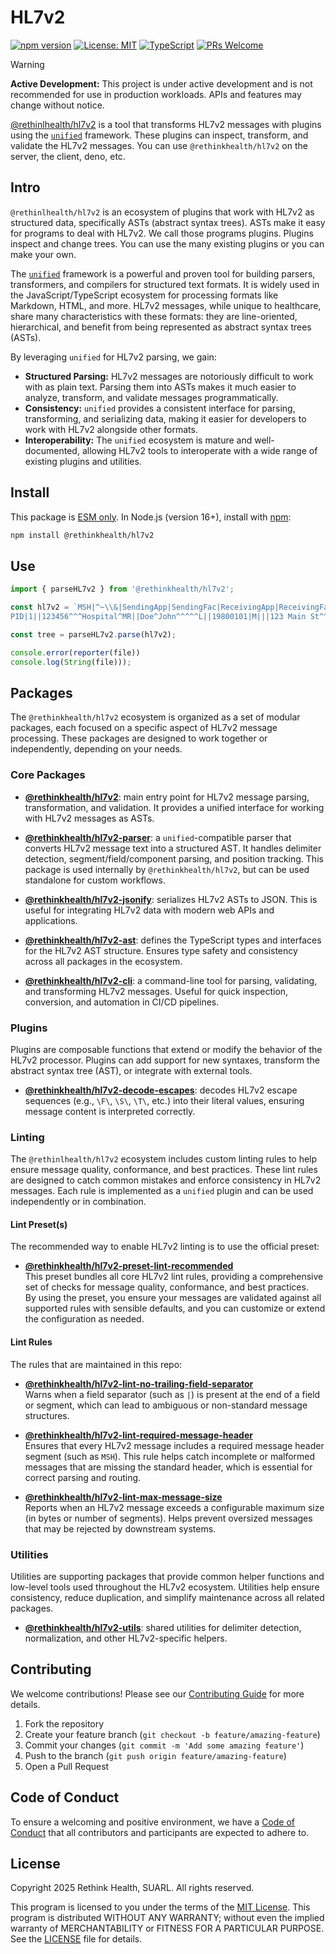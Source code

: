 # HL7v2

[![npm version](https://badge.fury.io/js/@rethinkhealth%2Fhl7v2.svg)](https://badge.fury.io/js/@rethinkhealth%2Fhl7v2)
[![License: MIT](https://img.shields.io/badge/License-MIT-yellow.svg)](https://opensource.org/licenses/MIT)
[![TypeScript](https://img.shields.io/badge/TypeScript-Ready-blue.svg)](https://www.typescriptlang.org/)
[![PRs Welcome](https://img.shields.io/badge/PRs-welcome-brightgreen.svg)](CONTRIBUTING.md)


> [!WARNING]
> **Active Development:** This project is under active development and is not recommended for use in production workloads. APIs and features may change without notice.


[@rethinlhealth/hl7v2](.) is a tool that transforms HL7v2 messages with plugins using the [`unified`][github-unified] framework. These plugins can inspect, transform, and validate the HL7v2 messages. You can use `@rethinkhealth/hl7v2` on the server, the client, deno, etc.

## Intro

`@rethinlhealth/hl7v2` is an ecosystem of plugins that work with HL7v2 as structured data, specifically ASTs (abstract syntax trees). ASTs make it easy for programs to deal with HL7v2. We call those programs plugins. Plugins inspect and change trees. You can use the many existing plugins or you can make your own.

The [`unified`][github-unified] framework is a powerful and proven tool for building parsers, transformers, and compilers for structured text formats. It is widely used in the JavaScript/TypeScript ecosystem for processing formats like Markdown, HTML, and more. HL7v2 messages, while unique to healthcare, share many characteristics with these formats: they are line-oriented, hierarchical, and benefit from being represented as abstract syntax trees (ASTs).

By leveraging `unified` for HL7v2 parsing, we gain:

- **Structured Parsing:** HL7v2 messages are notoriously difficult to work with as plain text. Parsing them into ASTs makes it much easier to analyze, transform, and validate messages programmatically.
- **Consistency:** `unified` provides a consistent interface for parsing, transforming, and serializing data, making it easier for developers to work with HL7v2 alongside other formats.
- **Interoperability:** The `unified` ecosystem is mature and well-documented, allowing HL7v2 tools to interoperate with a wide range of existing plugins and utilities.

## Install

This package is [ESM only](https://gist.github.com/sindresorhus/a39789f98801d908bbc7ff3ecc99d99c). In Node.js (version 16+), install with [npm](https://docs.npmjs.com/cli/v11/commands/npm-install):

```bash
npm install @rethinkhealth/hl7v2
```

## Use

```typescript
import { parseHL7v2 } from '@rethinkhealth/hl7v2';

const hl7v2 = `MSH|^~\\&|SendingApp|SendingFac|ReceivingApp|ReceivingFac|202406101200||ADT^A01|123456|P|2.5
PID|1||123456^^^Hospital^MR||Doe^John^^^^^L||19800101|M|||123 Main St^^Metropolis^NY^10001||555-1234`;

const tree = parseHL7v2.parse(hl7v2);

console.error(reporter(file))
console.log(String(file)));
```

## Packages

The `@rethinkhealth/hl7v2` ecosystem is organized as a set of modular packages, each focused on a specific aspect of HL7v2 message processing. These packages are designed to work together or independently, depending on your needs.

### Core Packages

- **[@rethinkhealth/hl7v2][github-hl7v2-core]**: main entry point for HL7v2 message parsing, transformation, and validation. It provides a unified interface for working with HL7v2 messages as ASTs.

- **[@rethinkhealth/hl7v2-parser][github-hl7v2-parser]**: a `unified`-compatible parser that converts HL7v2 message text into a structured AST. It handles delimiter detection, segment/field/component parsing, and position tracking. This package is used internally by `@rethinkhealth/hl7v2`, but can be used standalone for custom workflows.

- **[@rethinkhealth/hl7v2-jsonify][github-hl7v2-jsonify]**: serializes HL7v2 ASTs to JSON. This is useful for integrating HL7v2 data with modern web APIs and applications.

- **[@rethinkhealth/hl7v2-ast][github-hl7v2-ast]**: defines the TypeScript types and interfaces for the HL7v2 AST structure. Ensures type safety and consistency across all packages in the ecosystem.

- **[@rethinkhealth/hl7v2-cli][github-hl7v2-cli]**: a command-line tool for parsing, validating, and transforming HL7v2 messages. Useful for quick inspection, conversion, and automation in CI/CD pipelines.

### Plugins

Plugins are composable functions that extend or modify the behavior of the HL7v2 processor. Plugins can add support for new syntaxes, transform the abstract syntax tree (AST), or integrate with external tools.

- **[@rethinkhealth/hl7v2-decode-escapes][github-hl7v2-decode-escapes]**: decodes HL7v2 escape sequences (e.g., `\F\`, `\S\`, `\T\`, etc.) into their literal values, ensuring message content is interpreted correctly.

### Linting

The `@rethinlhealth/hl7v2` ecosystem includes custom linting rules to help ensure message quality, conformance, and best practices. These lint rules are designed to catch common mistakes and enforce consistency in HL7v2 messages. Each rule is implemented as a `unified` plugin and can be used independently or in combination.

#### Lint Preset(s)

The recommended way to enable HL7v2 linting is to use the official preset:

- **[@rethinkhealth/hl7v2-preset-lint-recommended][github-hl7v2-preset-lint-recommended]**  
  This preset bundles all core HL7v2 lint rules, providing a comprehensive set of checks for message quality, conformance, and best practices.  
  By using the preset, you ensure your messages are validated against all supported rules with sensible defaults, and you can customize or extend the configuration as needed.

#### Lint Rules

The rules that are maintained in this repo:

- **[@rethinkhealth/hl7v2-lint-no-trailing-field-separator][github-hl7v2-lint-no-trailing-field-separator]**  
  Warns when a field separator (such as `|`) is present at the end of a field or segment, which can lead to ambiguous or non-standard message structures.

- **[@rethinkhealth/hl7v2-lint-required-message-header][github-hl7v2-lint-required-message-header]**  
  Ensures that every HL7v2 message includes a required message header segment (such as `MSH`). This rule helps catch incomplete or malformed messages that are missing the standard header, which is essential for correct parsing and routing.

- **[@rethinkhealth/hl7v2-lint-max-message-size][github-hl7v2-lint-max-message-size]**  
  Reports when an HL7v2 message exceeds a configurable maximum size (in bytes or number of segments). Helps prevent oversized messages that may be rejected by downstream systems.

### Utilities

Utilities are supporting packages that provide common helper functions and low-level tools used throughout the HL7v2 ecosystem. Utilities help ensure consistency, reduce duplication, and simplify maintenance across all related packages.

- **[@rethinkhealth/hl7v2-utils](./packages/hl7v2-utils)**: shared utilities for delimiter detection, normalization, and other HL7v2-specific helpers.


## Contributing

We welcome contributions! Please see our [Contributing Guide](CONTRIBUTING.md) for more details.

1. Fork the repository
2. Create your feature branch (`git checkout -b feature/amazing-feature`)
3. Commit your changes (`git commit -m 'Add some amazing feature'`)
4. Push to the branch (`git push origin feature/amazing-feature`)
5. Open a Pull Request

## Code of Conduct

To ensure a welcoming and positive environment, we have a [Code of Conduct](CODE_OF_CONDUCT.md) that all contributors and participants are expected to adhere to.

## License

Copyright 2025 Rethink Health, SUARL. All rights reserved.

This program is licensed to you under the terms of the [MIT License](https://opensource.org/licenses/MIT). This program is distributed WITHOUT ANY WARRANTY; without even the implied warranty of MERCHANTABILITY or FITNESS FOR A PARTICULAR PURPOSE. See the [LICENSE](LICENSE) file for details.

[github-unified]: https://github.com/unifiedjs/unified
[github-hl7v2-ast]: https://github.com/rethinkhealth/hl7v2/tree/main/packages/hl7v2-ast#readme
[github-hl7v2-core]: https://github.com/rethinkhealth/hl7v2/tree/main/packages/hl7v2#readme
[github-hl7v2-cli]: https://github.com/rethinkhealth/hl7v2/tree/main/packages/hl7v2-cli#readme
[github-hl7v2-parser]: https://github.com/rethinkhealth/hl7v2/tree/main/packages/hl7v2-parser#readme
[github-hl7v2-jsonify]: https://github.com/rethinkhealth/hl7v2/tree/main/packages/hl7v2-jsonify#readme
[github-hl7v2-decode-escapes]: https://github.com/rethinkhealth/hl7v2/tree/main/packages/hl7v2-decode-escapes#readme
[github-hl7v2-lint-max-message-size]: https://github.com/rethinkhealth/hl7v2/tree/main/packages/hl7v2-lint-max-message-size#readme
[github-hl7v2-lint-no-trailing-field-separator]: https://github.com/rethinkhealth/hl7v2/tree/main/packages/hl7v2-lint-no-trailing-field-separator#readme
[github-hl7v2-lint-required-message-header]: https://github.com/rethinkhealth/hl7v2/tree/main/packages/hl7v2-lint-required-message-header#readme
[github-hl7v2-lint-segment-header-length]: https://github.com/rethinkhealth/hl7v2/tree/main/packages/hl7v2-lint-segment-header-length#readme
[github-hl7v2-preset-lint-recommended]: https://github.com/rethinkhealth/hl7v2/tree/main/packages/hl7v2-preset-lint-recommended#readme
[github-hl7v2-utils]: https://github.com/rethinkhealth/hl7v2/tree/main/packages/hl7v2-utils#readme